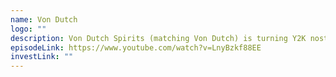 ```yaml
---
name: Von Dutch
logo: ""
description: Von Dutch Spirits (matching Von Dutch) is turning Y2K nostalgia into top-shelf tequila.
episodeLink: https://www.youtube.com/watch?v=LnyBzkf88EE
investLink: ""
---
```

